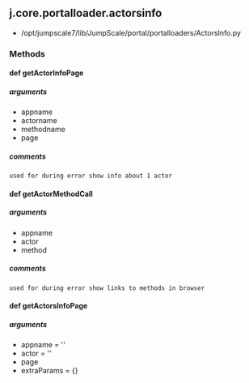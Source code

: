 ## j.core.portalloader.actorsinfo

- /opt/jumpscale7/lib/JumpScale/portal/portalloaders/ActorsInfo.py

### Methods

#### def getActorInfoPage 

##### arguments

- appname
- actorname
- methodname
- page

##### comments

```
used for during error show info about 1 actor

```

#### def getActorMethodCall 

##### arguments

- appname
- actor
- method

##### comments

```
used for during error show links to methods in browser

```

#### def getActorsInfoPage 

##### arguments

- appname = ''
- actor = ''
- page
- extraParams = \{\}


